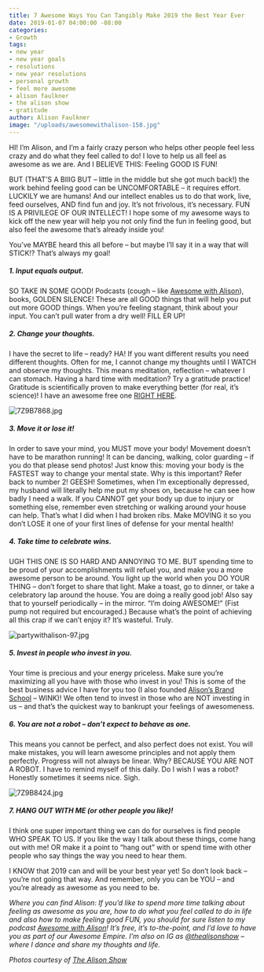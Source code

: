 ```yaml
---
title: 7 Awesome Ways You Can Tangibly Make 2019 the Best Year Ever
date: 2019-01-07 04:00:00 -08:00
categories:
- Growth
tags:
- new year
- new year goals
- resolutions
- new year resolutions
- personal growth
- feel more awesome
- alison faulkner
- the alison show
- gratitude
author: Alison Faulkner
image: "/uploads/awesomewithalison-158.jpg"
---
```


HI! I’m Alison, and I’m a fairly crazy person who helps other people feel less crazy and do what they feel called to do! I love to help us all feel as awesome as we are. And I BELIEVE THIS: Feeling GOOD IS FUN! 

BUT (THAT’S A BIIIG BUT – little in the middle but she got much back!) the work behind feeling good can be UNCOMFORTABLE – it requires effort. LUCKILY we are humans! And our intellect enables us to do that work, live, feed ourselves, AND find fun and joy. It’s not frivolous, it’s necessary. FUN IS A PRIVILEGE OF OUR INTELLECT! I hope some of my awesome ways to kick off the new year will help you not only find the fun in feeling good, but also feel the awesome that’s already inside you!

You’ve MAYBE heard this all before – but maybe I’ll say it in a way that will STICK!? That’s always my goal!

##### 1. Input equals output. 

SO TAKE IN SOME GOOD! Podcasts (cough – like [Awesome with Alison](http://thealisonshow.com/podcasts/)), books, GOLDEN SILENCE! These are all GOOD things that will help you put out more GOOD things. When you’re feeling stagnant, think about your input. You can’t pull water from a dry well! FILL ER UP! 

##### 2. Change your thoughts. 

I have the secret to life – ready? HA! If you want different results you need different thoughts. Often for me, I cannot change my thoughts until I WATCH and observe my thoughts. This means meditation, reflection – whatever I can stomach. Having a hard time with meditation? Try a gratitude practice! Gratitude is scientifically proven to make everything better (for real, it’s science)! I have an awesome free one [RIGHT HERE](http://thealisonshow.com/podcasts/awesome-with-alison-ep-24-im-freaking-grateful-a-gratitude-practice-to-help-you-love-your-life/).

![7Z9B7868.jpg](/uploads/7Z9B7868.jpg)

##### 3. Move it or lose it! 

In order to save your mind, you MUST move your body! Movement doesn’t have to be marathon running! It can be dancing, walking, color guarding – if you do that please send photos! Just know this: moving your body is the FASTEST way to change your mental state.  Why is this important? Refer back to number 2! GEESH! Sometimes, when I’m exceptionally depressed, my husband will literally help me put my shoes on, because he can see how badly I need a walk. If you CANNOT get your body up due to injury or something else, remember even stretching or walking around your house can help. That’s what I did when I had broken ribs. Make MOVING it so you don’t LOSE it one of your first lines of defense for your mental health! 

##### 4. Take time to celebrate wins. 

UGH THIS ONE IS SO HARD AND ANNOYING TO ME. BUT spending time to be proud of your accomplishments will refuel you, and make you a more awesome person to be around. You light up the world when you DO YOUR THING – don’t forget to share that light. Make a toast, go to dinner, or take a celebratory lap around the house. You are doing a really good job! Also say that to yourself periodically – in the mirror. “I’m doing AWESOME!” (Fist pump not required but encouraged.) Because what’s the point of achieving all this crap if we can’t enjoy it? It’s wasteful. Truly. 

![partywithalison-97.jpg](/uploads/partywithalison-97.jpg)

##### 5. Invest in people who invest in you. 

Your time is precious and your energy priceless. Make sure you’re maximizing all you have with those who invest in you! This is some of the best business advice I have for you too (I also founded [Alison’s Brand School](https://www.instagram.com/alisonsbrandschool/) – WINK)! We often tend to invest in those who are NOT investing in us – and that’s the quickest way to bankrupt your feelings of awesomeness. 

##### 6. You are not a robot – don’t expect to behave as one.

This means you cannot be perfect, and also perfect does not exist. You will make mistakes, you will learn awesome principles and not apply them perfectly. Progress will not always be linear. Why? BECAUSE YOU ARE NOT A ROBOT. I have to remind myself of this daily.  Do I wish I was a robot? Honestly sometimes it seems nice. Sigh.

![7Z9B8424.jpg](/uploads/7Z9B8424.jpg) 

##### 7. HANG OUT WITH ME (or other people you like)! 

I think one super important thing we can do for ourselves is find people WHO SPEAK TO US. If you like the way I talk about these things, come hang out with me! OR make it a point to “hang out” with or spend time with other people who say things the way you need to hear them. 

I KNOW that 2019 can and will be your best year yet! So don’t look back – you’re not going that way. And remember, only you can be YOU – and you’re already as awesome as you need to be.

_Where you can find Alison: If you’d like to spend more time talking about feeling as awesome as you are, how to do what you feel called to do in life and also how to make feeling good FUN, you should for sure listen to my podcast [Awesome with Alison](http://thealisonshow.com/podcasts/)! It’s free, it’s to-the-point, and I’d love to have you as part of our Awesome Empire. I’m also on IG as [@thealisonshow](https://www.instagram.com/thealisonshow/) –where I dance and share my thoughts and life._

_Photos courtesy of [The Alison Show](http://thealisonshow.com/)_